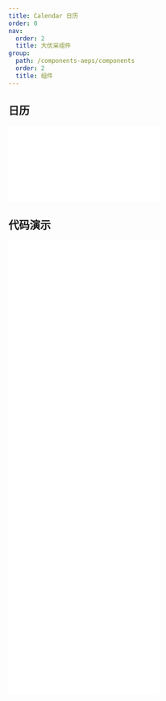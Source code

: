 ```yaml
---
title: Calendar 日历
order: 0
nav:
  order: 2
  title: 大优采组件
group:
  path: /components-aeps/components
  order: 2
  title: 组件
---
```


## 日历

<div>
<embed src="@docs-common/calendar/index.md"></embed>
</div>
        
## 代码演示

<Row gutter=8>

  <Col span=24>
    
  <div class="code-box"><embed src="@abiz-rc-aeps/calendar/demo/basic-calendar-aeps.md"></embed></div>
          
  <div class="code-box"><embed src="@abiz-rc-aeps/calendar/demo/card-calendar-aeps.md"></embed></div>
          
  <div class="code-box"><embed src="@abiz-rc-aeps/calendar/demo/customize-header-calendar-aeps.md"></embed></div>
          
  <div class="code-box"><embed src="@abiz-rc-aeps/calendar/demo/notice-calendar-calendar-aeps.md"></embed></div>
          
  <div class="code-box"><embed src="@abiz-rc-aeps/calendar/demo/select-calendar-aeps.md"></embed></div>
          
  </Col>
          
</Row>
        
<div><embed src="@docs-common/calendar/index-api.md"></embed><div>
        